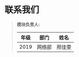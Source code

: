 # 联系我们

> **模块负责人:**
>
> | 年级 | 部门   | 姓名   |
> | ---- | ------ | ------ |
> | 2019 | 网络部 | 邢佳雯 |
>
> 

